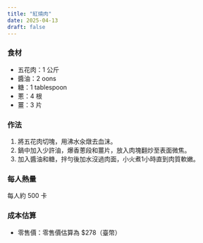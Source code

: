 ```yaml
---
title: "紅燒肉"
date: 2025-04-13
draft: false
---
```


### 食材

- 五花肉：1 公斤
- 醬油：2 oons
- 糖：1 tablespoon
- 蔥：4 根
- 薑：3 片

### 作法

1. 將五花肉切塊，用沸水汆燉去血沫。
2. 鍋中加入少許油，爆香蔥段和薑片，放入肉塊翻炒至表面微焦。
3. 加入醬油和糖，拌勻後加水沒過肉面，小火煮1小時直到肉質軟嫩。

### 每人熱量  
每人約 500 卡

### 成本估算
- 零售價：零售價估算為 $278（臺幣）
